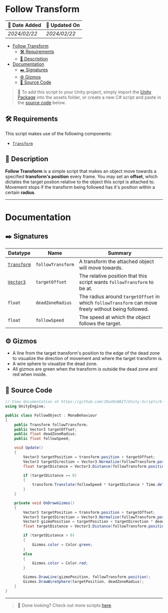 # Follow Transform

| 📆 Date Added | 📆 Updated On |
|-|-|
|*2024/02/22*|*2024/02/22*|

- [Follow Transform](#follow-transform)
  - [🛠️ Requirements](#️-requirements)
  - [📖 Description](#-description)
- [Documentation](#documentation)
  - [✒️ Signatures](#️-signatures)
  - [⚙️ Gizmos](#️-gizmos)
  - [💾 Source Code](#-source-code)

> :paperclip: To add this script to your Unity project, simply import the [Unity Package](./followTransform.unitypackage) into the assets folder, or create a new C# script and paste in the [source code](#source-code) below.

## 🛠️ Requirements

This script makes use of the following components:
- [`Transform`][transform]

## 📖 Description
**Follow Transform** is a simple script that makes an object move towards a specified **transform's position** every frame. You may set an **offset**, which dictates the target postion relative to the object this script is attached to. Movement stops if the transform being followed has it's position within a certain **radius**.

---
# Documentation

## ✒️ Signatures

| Datatype | Name | Summary |
|-|-|-|
| [`Transform`][transform] | `followTransform` | A transform the attached object will move towards.
| [`Vector3`][vector3] | `targetOffset` | The relative position that this script wants `followTransform` to be at.  |
| `float` | `deadZoneRadius` | The radius around `targetOffset` in which `followTransform` can move freely without being followed. |
| `float` | `followSpeed` | The speed at which the object follows the target. |

## ⚙️ Gizmos
- A line from the target transform's position to the edge of the dead zone to visualize the direction of movement and where the target transform is.  
- A wire sphere to visualize the dead zone. 
- All gizmos are green when the transform is outside the dead zone and red when inside.

## 💾 Source Code
``` cs
// View documentation at https://github.com/JDoddsNAIT/Unity-Scripts/blob/main/Scripts/Follow-Transform/
using UnityEngine;

public class FollowObject : MonoBehaviour
{
    public Transform followTransform;
    public Vector3 targetOffset;
    public float deadZoneRadius;
    public float followSpeed;

    void Update()
    {
        Vector3 targetPosition = transform.position + targetOffset;
        Vector3 targetDirection = Vector3.Normalize(followTransform.position - targetPosition);
        float targetDistance = Vector3.Distance(followTransform.position, targetPosition) - deadZoneRadius;

        if (targetDistance >= 0)
        {
            transform.Translate(followSpeed * targetDistance * Time.deltaTime * targetDirection);
        }
    }

    private void OnDrawGizmos()
    {
        Vector3 targetPosition = transform.position + targetOffset;
        Vector3 targetDirection = Vector3.Normalize(followTransform.position - targetPosition);
        Vector3 gizmoPosition = targetPosition + targetDirection * deadZoneRadius;
        float targetDistance = Vector3.Distance(followTransform.position, targetPosition) - deadZoneRadius;

        if (targetDistance > 0)
        {
            Gizmos.color = Color.green;
        }
        else
        {
            Gizmos.color = Color.red;
        }

        Gizmos.DrawLine(gizmoPosition, followTransform.position);
        Gizmos.DrawWireSphere(targetPosition, deadZoneRadius);
    }
}
```
---
> :paperclip: Done looking? Check out more scripts [here](../../).

[transform]: https://docs.unity3d.com/ScriptReference/Transform.html
[vector3]: https://docs.unity3d.com/ScriptReference/Vector3.html